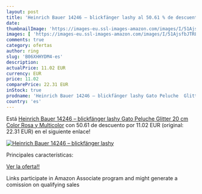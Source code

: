 ```yaml
---
layout: post
title: 'Heinrich Bauer 14246 – blickfänger lashy al 50.61 % de descuento'
date: 
thumbnailImage: 'https://images-eu.ssl-images-amazon.com/images/I/51AjsfbJTRL._SL200_.jpg'
images: [ 'https://images-eu.ssl-images-amazon.com/images/I/51AjsfbJTRL._SL200_.jpg' ]
comments: true
category: ofertas
author: ring
slug: 'B06XHHYDM4-es'
description:
actualPrice: 11.02 EUR
currency: EUR
price: 11.02
comparePrice: 22.31 EUR
inStock: true
prodname: 'Heinrich Bauer 14246 – blickfänger lashy Gato Peluche  Glitter  20 cm  Color Rosa y Multicolor'
country: 'es'
---
```


Está [Heinrich Bauer 14246 – blickfänger lashy Gato Peluche  Glitter  20 cm  Color Rosa y Multicolor](https://www.amazon.es/dp/B06XHHYDM4/?tag=tolees-21) con 50.61 de descuento por 11.02 EUR (original: 22.31 EUR) en el siguiente enlace!

[![Heinrich Bauer 14246 – blickfänger lashy](https://images-eu.ssl-images-amazon.com/images/I/51AjsfbJTRL._SL200_.jpg)](https://www.amazon.es/dp/B06XHHYDM4/?tag=tolees-21)

Principales características:


[Ver la oferta!!](https://www.amazon.es/dp/B06XHHYDM4/?tag=tolees-21)

Links participate in Amazon Associate program and might generate a comission on qualifying sales


